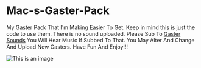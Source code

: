 # Mac-s-Gaster-Pack
My Gaster Pack That I'm Making Easier To Get.
Keep in mind this is just the code to use them.
There is no sound uploaded. 
Please Sub To [Gaster Sounds](https://steamcommunity.com/sharedfiles/filedetails/?id=2591953183)
You Will Hear Music If Subbed To That.
You May Alter And Change And Upload New Gasters. 
Have Fun And Enjoy!!!


![This is an image](https://i.imgur.com/MnKfB55.png)
